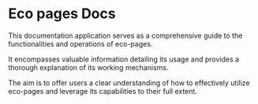 # Eco pages Docs

This documentation application serves as a comprehensive guide to the functionalities and operations of eco-pages.

It encompasses valuable information detailing its usage and provides a thorough explanation of its working mechanisms.

The aim is to offer users a clear understanding of how to effectively utilize eco-pages and leverage its capabilities to their full extent.
